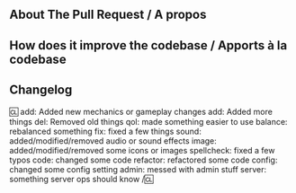 <!-- Merci d'écrire **SOUS** les titres et **AU-DESSUS** des commentaires pour que tout s'affiche correctement. -->

## About The Pull Request / A propos

<!-- Describe The Pull Request. Please be sure every change is documented or this can delay review and even discourage maintainers from merging your PR! / Décrivez votre PR. Documentez-le de façon claire et complète pour faciliter la relecture et les tests. -->

## How does it improve the codebase / Apports à la codebase

<!-- Argue for the merits of your changes and how they benefit the game, especially if they are controversial and/or far reaching. If you can't actually explain WHY what you are doing will improve the game, then it probably isn't good for the game in the first place. / Qu'est-ce que ça apporte de bien pour le jeu (aux autres joueurs, à l'équilibrage, au lore...) ? Si vous n'avez pas d'arguments ou d'idées de ce que ça améliore, ce n'est probablement pas bon signe. -->

## Changelog

<!-- If your PR modifies aspects of the game that can be concretely observed by players or admins you should add a changelog. If your change does NOT meet this description, remove this section. Indiquez ici les changements qui vont être observés par les joueurs/admins directement en jeu pour les changelogs. Si le jeu n'est pas affecté (github, outils, autres), retirer la section. -->

:cl:
add: Added new mechanics or gameplay changes
add: Added more things
del: Removed old things
qol: made something easier to use
balance: rebalanced something
fix: fixed a few things
sound: added/modified/removed audio or sound effects
image: added/modified/removed some icons or images
spellcheck: fixed a few typos
code: changed some code
refactor: refactored some code
config: changed some config setting
admin: messed with admin stuff
server: something server ops should know
/:cl:

<!-- Both :cl:'s are required for the changelog to work! You can put your name to the right of the first :cl: if you want to overwrite your GitHub username as author ingame. -->
<!-- You can use multiple of the same prefix (they're only used for the icon ingame) and delete the unneeded ones. Despite some of the tags, changelogs should generally represent how a player might be affected by the changes rather than a summary of the PR's contents. -->
